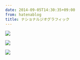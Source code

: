 ```yaml
---
date: 2014-09-05T14:30:35+09:00
from: hatenablog
title: ナショナルジオグラフィック
---
```

![](https://pbs.twimg.com/media/BwvSK-MCcAAEt1c.jpg:large)

![](https://pbs.twimg.com/media/BwvPO5XCYAA_ylJ.jpg:large)

![](https://pbs.twimg.com/media/Bwvb7QrCEAAFhZd.jpg:large)

